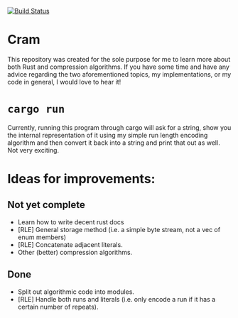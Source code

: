 [![Build Status](https://travis-ci.org/matt-clement/cram.svg?branch=master)](https://travis-ci.org/matt-clement/cram)

# Cram
This repository was created for the sole purpose for me to learn more about both Rust and compression algorithms. If you have some time and have any advice regarding the two aforementioned topics, my implementations, or my code in general, I would love to hear it!

# `cargo run`
Currently, running this program through cargo will ask for a string, show you the internal representation of it using my simple run length encoding algorithm and then convert it back into a string and print that out as well. Not very exciting.

# Ideas for improvements:
## Not yet complete
* Learn how to write decent rust docs
* [RLE] General storage method (i.e. a simple byte stream, not a vec of enum members)
* [RLE] Concatenate adjacent literals.
* Other (better) compression algorithms.
## Done
* Split out algorithmic code into modules.
* [RLE] Handle both runs and literals (i.e. only encode a run if it has a certain number of repeats).
